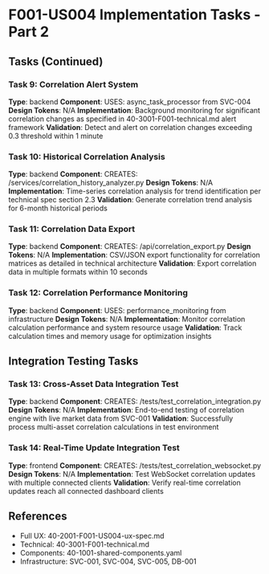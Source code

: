 # F001-US004 Implementation Tasks - Part 2

## Tasks (Continued)

### Task 9: Correlation Alert System
**Type**: backend
**Component**: USES: async_task_processor from SVC-004
**Design Tokens**: N/A
**Implementation**: 
Background monitoring for significant correlation changes as specified in 40-3001-F001-technical.md alert framework
**Validation**: Detect and alert on correlation changes exceeding 0.3 threshold within 1 minute

### Task 10: Historical Correlation Analysis
**Type**: backend
**Component**: CREATES: /services/correlation_history_analyzer.py
**Design Tokens**: N/A
**Implementation**: 
Time-series correlation analysis for trend identification per technical spec section 2.3
**Validation**: Generate correlation trend analysis for 6-month historical periods

### Task 11: Correlation Data Export
**Type**: backend
**Component**: CREATES: /api/correlation_export.py
**Design Tokens**: N/A
**Implementation**: 
CSV/JSON export functionality for correlation matrices as detailed in technical architecture
**Validation**: Export correlation data in multiple formats within 10 seconds

### Task 12: Correlation Performance Monitoring
**Type**: backend
**Component**: USES: performance_monitoring from infrastructure
**Design Tokens**: N/A
**Implementation**: 
Monitor correlation calculation performance and system resource usage
**Validation**: Track calculation times and memory usage for optimization insights

## Integration Testing Tasks

### Task 13: Cross-Asset Data Integration Test
**Type**: backend
**Component**: CREATES: /tests/test_correlation_integration.py
**Design Tokens**: N/A
**Implementation**: 
End-to-end testing of correlation engine with live market data from SVC-001
**Validation**: Successfully process multi-asset correlation calculations in test environment

### Task 14: Real-Time Update Integration Test
**Type**: frontend
**Component**: CREATES: /tests/test_correlation_websocket.py
**Design Tokens**: N/A
**Implementation**: 
Test WebSocket correlation updates with multiple connected clients
**Validation**: Verify real-time correlation updates reach all connected dashboard clients

## References
- Full UX: 40-2001-F001-US004-ux-spec.md
- Technical: 40-3001-F001-technical.md
- Components: 40-1001-shared-components.yaml
- Infrastructure: SVC-001, SVC-004, SVC-005, DB-001
